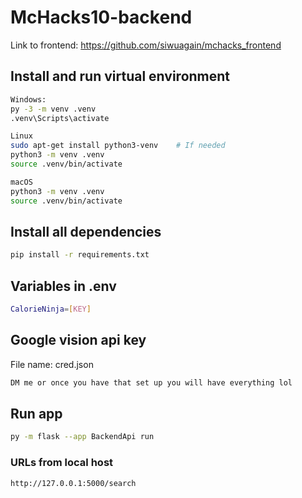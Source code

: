 # McHacks10-backend

Link to frontend: https://github.com/siwuagain/mchacks_frontend

## Install and run virtual environment
```sh
Windows:
py -3 -m venv .venv
.venv\Scripts\activate

Linux
sudo apt-get install python3-venv    # If needed
python3 -m venv .venv
source .venv/bin/activate

macOS
python3 -m venv .venv
source .venv/bin/activate

```

## Install all dependencies
```sh
pip install -r requirements.txt
```

## Variables in .env
```sh
CalorieNinja=[KEY]
```

## Google vision api key

File name: cred.json
```sh
DM me or once you have that set up you will have everything lol
```

## Run app
```sh
py -m flask --app BackendApi run
```

### URLs from local host
```sh
http://127.0.0.1:5000/search
```
